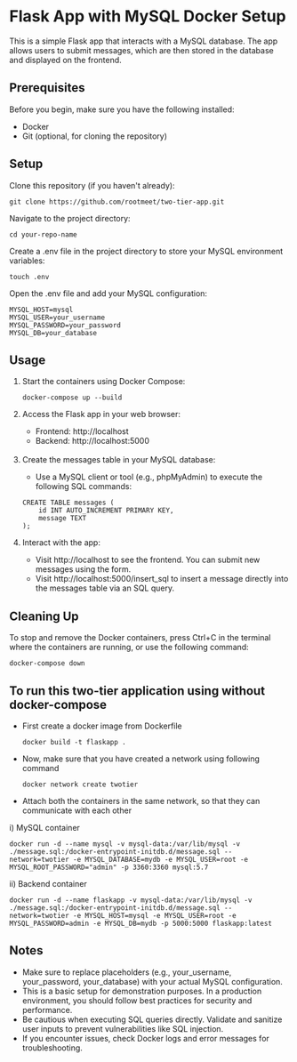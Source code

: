 # Flask App with MySQL Docker Setup
This is a simple Flask app that interacts with a MySQL database. The app allows users to submit messages, which are then stored in the database and displayed on the frontend.

## Prerequisites
Before you begin, make sure you have the following installed:

<ul>
<li>Docker</li>
<li>Git (optional, for cloning the repository)</li>
</ul>

## Setup
Clone this repository (if you haven't already):
```
git clone https://github.com/rootmeet/two-tier-app.git
```
Navigate to the project directory:

```
cd your-repo-name
```
Create a .env file in the project directory to store your MySQL environment variables:

```
touch .env
```
Open the .env file and add your MySQL configuration:

```
MYSQL_HOST=mysql
MYSQL_USER=your_username
MYSQL_PASSWORD=your_password
MYSQL_DB=your_database
```
## Usage
<ol><li>Start the containers using Docker Compose:</li>

```
docker-compose up --build
```
<li>Access the Flask app in your web browser:</li>

<ul><li>Frontend: http://localhost</li>
<li>Backend: http://localhost:5000</li></ul><br />
<li>Create the messages table in your MySQL database:</li>

<ul><li>Use a MySQL client or tool (e.g., phpMyAdmin) to execute the following SQL commands:</li></ul>

```
CREATE TABLE messages (
    id INT AUTO_INCREMENT PRIMARY KEY,
    message TEXT
);
```
<li>Interact with the app:</li>

<ul><li>Visit http://localhost to see the frontend. You can submit new messages using the form.</li>
<li>Visit http://localhost:5000/insert_sql to insert a message directly into the messages table via an SQL query.</li></ul>
</ol>

## Cleaning Up
To stop and remove the Docker containers, press Ctrl+C in the terminal where the containers are running, or use the following command:

```
docker-compose down
```
## To run this two-tier application using without docker-compose
<ul>
<li>First create a docker image from Dockerfile</li>

```
docker build -t flaskapp .
```
<li>Now, make sure that you have created a network using following command</li>

```
docker network create twotier

```
<li>Attach both the containers in the same network, so that they can communicate with each other</li>
</ul>
i) MySQL container

```
docker run -d --name mysql -v mysql-data:/var/lib/mysql -v ./message.sql:/docker-entrypoint-initdb.d/message.sql --network=twotier -e MYSQL_DATABASE=mydb -e MYSQL_USER=root -e MYSQL_ROOT_PASSWORD="admin" -p 3360:3360 mysql:5.7
```
ii) Backend container

```
docker run -d --name flaskapp -v mysql-data:/var/lib/mysql -v ./message.sql:/docker-entrypoint-initdb.d/message.sql --network=twotier -e MYSQL_HOST=mysql -e MYSQL_USER=root -e MYSQL_PASSWORD=admin -e MYSQL_DB=mydb -p 5000:5000 flaskapp:latest
```
## Notes
<ul><li>Make sure to replace placeholders (e.g., your_username, your_password, your_database) with your actual MySQL configuration.</li>

<li>This is a basic setup for demonstration purposes. In a production environment, you should follow best practices for security and performance.</li>

<li>Be cautious when executing SQL queries directly. Validate and sanitize user inputs to prevent vulnerabilities like SQL injection.</li>

<li>If you encounter issues, check Docker logs and error messages for troubleshooting.</li></ul>